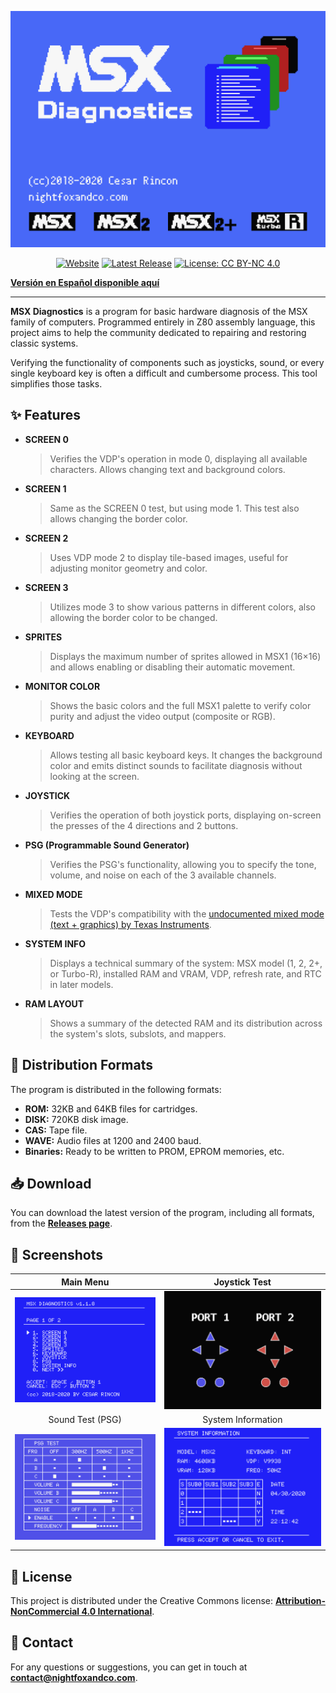 ![MSX Diagnostics Screenshot](https://github.com/knightfox75/msx_diagnostics/blob/master/media/scr_shot_01.png)

<div align="center">

[![Website](https://img.shields.io/badge/Website-msx--diagnostics.nightfoxandco.com-blue?style=for-the-badge&logo=)](https://msx-diagnostics.nightfoxandco.com/msxdiag_en.html)
[![Latest Release](https://img.shields.io/github/v/release/knightfox75/msx_diagnostics?style=for-the-badge&logo=github)](https://github.com/knightfox75/msx_diagnostics/releases/latest)
[![License: CC BY-NC 4.0](https://img.shields.io/badge/License-CC_BY--NC_4.0-orange.svg?style=for-the-badge)](https://creativecommons.org/licenses/by-nc/4.0/)

</div>

**[Versión en Español disponible aquí](README.md)**

---

**MSX Diagnostics** is a program for basic hardware diagnosis of the MSX family of computers. Programmed entirely in Z80 assembly language, this project aims to help the community dedicated to repairing and restoring classic systems.

Verifying the functionality of components such as joysticks, sound, or every single keyboard key is often a difficult and cumbersome process. This tool simplifies those tasks.

## ✨ Features

*   **SCREEN 0**
    > Verifies the VDP's operation in mode 0, displaying all available characters. Allows changing text and background colors.

*   **SCREEN 1**
    > Same as the SCREEN 0 test, but using mode 1. This test also allows changing the border color.

*   **SCREEN 2**
    > Uses VDP mode 2 to display tile-based images, useful for adjusting monitor geometry and color.

*   **SCREEN 3**
    > Utilizes mode 3 to show various patterns in different colors, also allowing the border color to be changed.

*   **SPRITES**
    > Displays the maximum number of sprites allowed in MSX1 (16×16) and allows enabling or disabling their automatic movement.

*   **MONITOR COLOR**
    > Shows the basic colors and the full MSX1 palette to verify color purity and adjust the video output (composite or RGB).

*   **KEYBOARD**
    > Allows testing all basic keyboard keys. It changes the background color and emits distinct sounds to facilitate diagnosis without looking at the screen.

*   **JOYSTICK**
    > Verifies the operation of both joystick ports, displaying on-screen the presses of the 4 directions and 2 buttons.

*   **PSG (Programmable Sound Generator)**
    > Verifies the PSG's functionality, allowing you to specify the tone, volume, and noise on each of the 3 available channels.

*   **MIXED MODE**
    > Tests the VDP's compatibility with the [undocumented mixed mode (text + graphics) by Texas Instruments](https://en.wikipedia.org/wiki/Texas_Instruments_TMS9918#Undocumented).

*   **SYSTEM INFO**
    > Displays a technical summary of the system: MSX model (1, 2, 2+, or Turbo-R), installed RAM and VRAM, VDP, refresh rate, and RTC in later models.

*   **RAM LAYOUT**
    > Shows a summary of the detected RAM and its distribution across the system's slots, subslots, and mappers.

## 💾 Distribution Formats

The program is distributed in the following formats:
*   **ROM:** 32KB and 64KB files for cartridges.
*   **DISK:** 720KB disk image.
*   **CAS:** Tape file.
*   **WAVE:** Audio files at 1200 and 2400 baud.
*   **Binaries:** Ready to be written to PROM, EPROM memories, etc.

## 📥 Download

You can download the latest version of the program, including all formats, from the **[Releases page](https://github.com/knightfox75/msx_diagnostics/releases/latest)**.

## 📸 Screenshots

| Main Menu | Joystick Test |
| :---: | :---: |
| ![Screenshot 1](https://github.com/knightfox75/msx_diagnostics/blob/master/media/scr_shot_02.png) | ![Screenshot 2](https://github.com/knightfox75/msx_diagnostics/blob/master/media/scr_shot_04.png) |
| Sound Test (PSG) | System Information |
| ![Screenshot 3](https://github.com/knightfox75/msx_diagnostics/blob/master/media/scr_shot_05.png) | ![Screenshot 4](https://github.com/knightfox75/msx_diagnostics/blob/master/media/scr_shot_06.png) |

## 📜 License

This project is distributed under the Creative Commons license: **[Attribution-NonCommercial 4.0 International](https://creativecommons.org/licenses/by-nc/4.0/)**.

## 📧 Contact

For any questions or suggestions, you can get in touch at **contact@nightfoxandco.com**.
